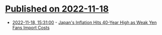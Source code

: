 # [Published on 2022-11-18](index.md)

* [2022-11-18, 15:31:00](https://slashdot.org/story/22/11/18/1531240/japans-inflation-hits-40-year-high-as-weak-yen-fans-import-costs?utm_source=rss1.0mainlinkanon&utm_medium=feed) - [Japan's Inflation Hits 40-Year High as Weak Yen Fans Import Costs](https://slashdot.org/story/22/11/18/1531240/japans-inflation-hits-40-year-high-as-weak-yen-fans-import-costs?utm_source=rss1.0mainlinkanon&utm_medium=feed)
